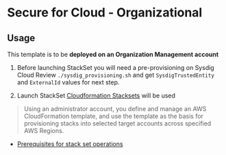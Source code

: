 # Secure for Cloud - Organizational

<!-- 
    TODO, add diagram image 
-->

## Usage

This template is to be **deployed on an Organization Management account**

1. Before launching StackSet you will need a pre-provisioning on Sysdig Cloud
Review `./sysdig_provisioning.sh` and get `SysdigTrustedEntity` and `ExternalId` values for next step.

2. Launch StackSet
[Cloudformation Stacksets](https://docs.aws.amazon.com/AWSCloudFormation/latest/UserGuide/what-is-cfnstacksets.html) will be used
>  Using an administrator account, you define and manage an AWS CloudFormation template, and use the template as the basis for provisioning stacks into selected target accounts across specified AWS Regions.

- [Prerequisites for stack set operations](https://docs.aws.amazon.com/AWSCloudFormation/latest/UserGuide/stacksets-prereqs.html)